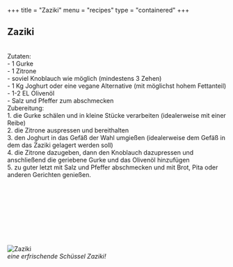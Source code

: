 +++
title = "Zaziki"
menu = "recipes"
type = "containered"
+++

<div class="zaziki">
<h2 class="text-decoration-underline ">Zaziki</h2>
<br>Zutaten: 
<br>- 1 Gurke
<br>- 1 Zitrone
<br>- soviel Knoblauch wie möglich (mindestens 3 Zehen)
<br>- 1 Kg Joghurt oder eine vegane Alternative (mit möglichst hohem Fettanteil)
<br>- 1-2 EL Olivenöl
<br>- Salz und Pfeffer zum abschmecken
<br>Zubereitung:
<br> 1. die Gurke schälen und in kleine Stücke verarbeiten (idealerweise mit einer Reibe)
<br> 2. die Zitrone auspressen und bereithalten
<br> 3. den Joghurt in das Gefäß der Wahl umgießen (idealerweise dem Gefäß in dem das Zaziki gelagert werden soll)
<br> 4. die Zitrone dazugeben, dann den Knoblauch dazupressen und anschließend die geriebene Gurke und das Olivenöl hinzufügen
<br> 5. zu guter letzt mit Salz und Pfeffer abschmecken und mit Brot, Pita oder anderen Gerichten genießen.
<br><br><br><br><br><br><br><br><br><br>
<img src="zaziki.png" alt="Zaziki">
<br><i>eine erfrischende Schüssel Zaziki!</i>
</div>